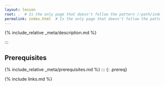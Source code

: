 ```yaml
---
layout: lesson
root: .  # Is the only page that doesn't follow the pattern /:path/index.html
permalink: index.html  # Is the only page that doesn't follow the pattern /:path/index.html
---
```


{% include_relative _meta/description.md %}

:::
## Prerequisites
{% include_relative _meta/prerequisites.md %}
::: {: .prereq}

{% include links.md %}
